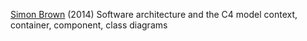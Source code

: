 
[Simon Brown](http://www.codingthearchitecture.com/2014/08/24/c4_model_poster.html)
(2014) Software architecture and the C4 model
context, container, component, class diagrams
